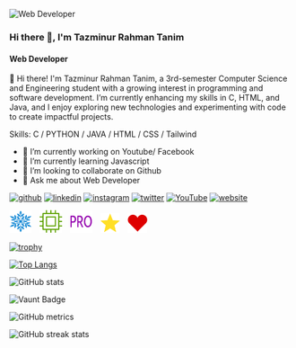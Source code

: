 ![Web Developer](https://media.licdn.com/dms/image/v2/D4E16AQEgnQd5Z75bNQ/profile-displaybackgroundimage-shrink_350_1400/profile-displaybackgroundimage-shrink_350_1400/0/1730434096156?e=1746057600&v=beta&t=XxgLRiBZI1XF0yCBCBo6OX3zNu8c3u5lbJ9_LTq8Qpo)

### Hi there 👋, I'm Tazminur Rahman Tanim
#### Web Developer

👋 Hi there! I'm Tazminur Rahman Tanim, a 3rd-semester Computer Science and Engineering student with a growing interest in programming and software development. I’m currently enhancing my skills in C, HTML, and Java, and I enjoy exploring new technologies and experimenting with code to create impactful projects.

Skills: C /  PYTHON / JAVA / HTML / CSS / Tailwind

- 🔭 I’m currently working on Youtube/ Facebook 
- 🌱 I’m currently learning Javascript 
- 👯 I’m looking to collaborate on Github 
- 💬 Ask me about Web Developer 


[<img src='https://cdn.jsdelivr.net/npm/simple-icons@3.0.1/icons/github.svg' alt='github' height='40'>](https://github.com/tazminur12)  [<img src='https://cdn.jsdelivr.net/npm/simple-icons@3.0.1/icons/linkedin.svg' alt='linkedin' height='40'>](https://www.linkedin.com/in/tazminur-rahman-tanim-305315336/)  [<img src='https://cdn.jsdelivr.net/npm/simple-icons@3.0.1/icons/instagram.svg' alt='instagram' height='40'>](https://www.instagram.com/tanim647/)  [<img src='https://cdn.jsdelivr.net/npm/simple-icons@3.0.1/icons/twitter.svg' alt='twitter' height='40'>](https://twitter.com/@tazminur12)  [<img src='https://cdn.jsdelivr.net/npm/simple-icons@3.0.1/icons/youtube.svg' alt='YouTube' height='40'>](https://www.youtube.com/channel/https://www.youtube.com/@tazminurrahman)  [<img src='https://cdn.jsdelivr.net/npm/simple-icons@3.0.1/icons/icloud.svg' alt='website' height='40'>](https://sites.google.com/view/tazminur-rahman/home)  

<a href='https://archiveprogram.github.com/'><img src='https://raw.githubusercontent.com/acervenky/animated-github-badges/master/assets/acbadge.gif' width='40' height='40'></a> <a href='https://docs.github.com/en/developers'><img src='https://raw.githubusercontent.com/acervenky/animated-github-badges/master/assets/devbadge.gif' width='40' height='40'></a> <a href='https://github.com/pricing'><img src='https://raw.githubusercontent.com/acervenky/animated-github-badges/master/assets/pro.gif' width='40' height='40'></a> <a href='https://stars.github.com/'><img src='https://raw.githubusercontent.com/acervenky/animated-github-badges/master/assets/starbadge.gif' width='35' height='35'></a> <a href='https://docs.github.com/en/github/supporting-the-open-source-community-with-github-sponsors'><img src='https://raw.githubusercontent.com/acervenky/animated-github-badges/master/assets/sponsorbadge.gif' width='35' height='35'></a> 

[![trophy](https://github-profile-trophy.vercel.app/?username=tazminur12)](https://github.com/ryo-ma/github-profile-trophy)

[![Top Langs](https://github-readme-stats.vercel.app/api/top-langs/?username=tazminur12)](https://github.com/anuraghazra/github-readme-stats)

![GitHub stats](https://github-readme-stats.vercel.app/api?username=tazminur12&show_icons=true&count_private=true)  

![Vaunt Badge](https://api.vaunt.dev/v1/github/entities/tazminur12/contributions?format=svg&private=true)  

![GitHub metrics](https://metrics.lecoq.io/tazminur12)  

![GitHub streak stats](https://streak-stats.demolab.com/?user=tazminur12)  

